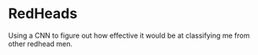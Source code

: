 # RedHeads
Using a CNN to figure out how effective it would be at classifying me from other redhead men. 
